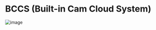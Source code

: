 # BCCS (Built-in Cam Cloud System)
![image](https://github.com/paradise09/2022ESW_Contest_mobility_6003/assets/99300776/99b55bc2-3883-43c1-bccf-de8f5154b22d)
